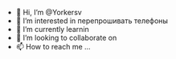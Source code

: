 - 👋 Hi, I’m @Yorkersv
- 👀 I’m interested in перепрошивать телефоны
- 🌱 I’m currently learnin
- 💞️ I’m looking to collaborate on
- 📫 How to reach me ...

<!---
Yorkersv/Yorkersv is a ✨ special ✨ repository because its `README.md` (this file) appears on your GitHub profile.
You can click the Preview link to take a look at your changes.
--->

